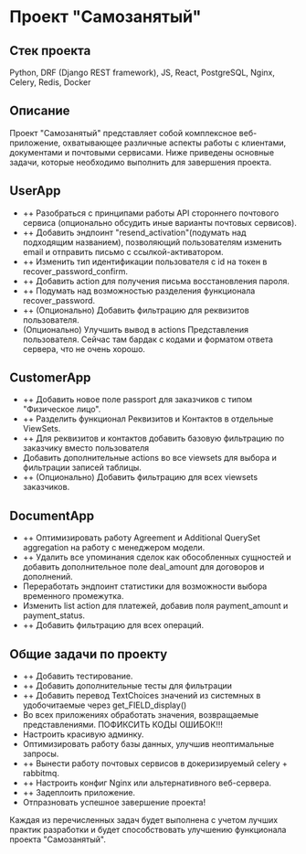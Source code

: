 # Проект "Самозанятый"

## Стек проекта
Python, DRF (Django REST framework), JS, React, PostgreSQL, Nginx, Celery, Redis, Docker

## Описание
Проект "Самозанятый" представляет собой комплексное веб-приложение, охватывающее различные аспекты работы с клиентами, документами и почтовыми сервисами. Ниже приведены основные задачи, которые необходимо выполнить для завершения проекта.

## UserApp
- ++ Разобраться с принципами работы API стороннего почтового сервиса (опционально обсудить иные варианты почтовых сервисов).
- ++ Добавить эндпоинт "resend_activation"(подумать над подходящим названием), позволяющий пользователям изменить email и отправить письмо с ссылкой-активатором.
- ++ Изменить тип идентификации пользователя с id на токен в recover_password_confirm.
- ++ Добавить action для получения письма восстановления пароля.
- ++ Подумать над возможностью разделения функционала recover_password.
- ++ (Опционально) Добавить фильтрацию для реквизитов пользователя.
- (Опционально) Улучшить вывод в actions Представления пользователя. Сейчас там бардак с кодами и форматом ответа сервера, что не очень хорошо.

## CustomerApp
- ++ Добавить новое поле passport для заказчиков с типом "Физическое лицо".
- ++ Разделить функционал Реквизитов и Контактов в отдельные ViewSets.
- ++ Для реквизитов и контактов добавить базовую фильтрацию по заказчику вместо пользователя
- Добавить дополнительные actions во все viewsets для выбора и фильтрации записей таблицы.
- ++ (Опционально) Добавить фильтрацию для всех viewsets заказчиков.

## DocumentApp
- ++ Оптимизировать работу Agreement и Additional QuerySet aggregation на работу с менеджером модели.
- ++ Удалить все упоминания сделок как обособленных сущностей и добавить дополнительное поле deal_amount для договоров и дополнений.
- Переработать эндпоинт статистики для возможности выбора временного промежутка.
- Изменить list action для платежей, добавив поля payment_amount и payment_status.
- ++ Добавить фильтрацию для всех операций.

## Общие задачи по проекту
- ++ Добавить тестирование.
- ++ Добавить дополнительные тесты для фильтрации
- ++ Добавить перевод TextChoices значений из системных в удобочитаемые через get_FIELD_display()
- Во всех приложениях обработать значения, возвращаемые представлениями. ПОФИКСИТЬ КОДЫ ОШИБОК!!!
- Настроить красивую админку.
- Оптимизировать работу базы данных, улучшив неоптимальные запросы.
- ++ Вынести работу почтовых сервисов в докеризируемый celery + rabbitmq.
- ++ Настроить конфиг Nginx или альтернативного веб-сервера.
- ++ Задеплоить приложение.
- Отпразновать успешное завершение проекта!

Каждая из перечисленных задач будет выполнена с учетом лучших практик разработки и будет способствовать улучшению функционала проекта "Самозанятый".
